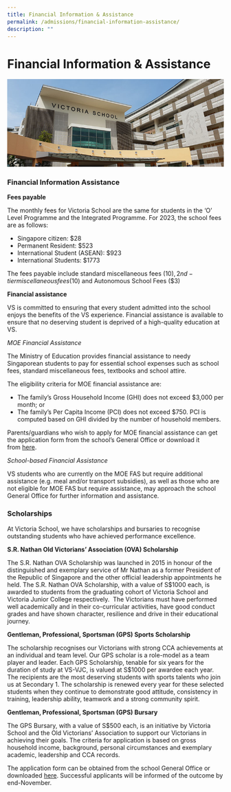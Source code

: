 ```yaml
---
title: Financial Information & Assistance
permalink: /admissions/financial-information-assistance/
description: ""
---
```

# **Financial Information & Assistance**

![](/images/admissions_header_photo.jpg)

### Financial Information Assistance

**Fees payable**

The monthly fees for Victoria School are the same for students in the ‘O’ Level Programme and the Integrated Programme. For 2023, the school fees are as follows:

*   Singapore citizen: $28
*   Permanent Resident: $523
*   International Student (ASEAN): $923
*   International Students: $1773

The fees payable include standard miscellaneous fees ($10), 2nd-tier miscellaneous fees ($10) and Autonomous School Fees ($3)

**Financial assistance**

VS is committed to ensuring that every student admitted into the school enjoys the benefits of the VS experience. Financial assistance is available to ensure that no deserving student is deprived of a high-quality education at VS.

_MOE Financial Assistance_

The Ministry of Education provides financial assistance to needy Singaporean students to pay for essential school expenses such as school fees, standard miscellaneous fees, textbooks and school attire.

The eligibility criteria for MOE financial assistance are:

*   The family’s Gross Household Income (GHI) does not exceed $3,000 per month; or
*   The family’s Per Capita Income (PCI) does not exceed $750. PCI is computed based on GHI divided by the number of household members.

Parents/guardians who wish to apply for MOE financial assistance can get the application form from the school’s General Office or download it from [here](/files/8b-MOE-FAS-Application-Form-1.pdf).

_School-based Financial Assistance_

VS students who are currently on the MOE FAS but require additional assistance (e.g. meal and/or transport subsidies), as well as those who are not eligible for MOE FAS but require assistance, may approach the school General Office for further information and assistance.

### Scholarships

At Victoria School, we have scholarships and bursaries to recognise outstanding students who have achieved performance excellence.

**S.R. Nathan Old Victorians’ Association (OVA) Scholarship**

The S.R. Nathan OVA Scholarship was launched in 2015 in honour of the distinguished and exemplary service of Mr Nathan as a former President of the Republic of Singapore and the other official leadership appointments he held. The S.R. Nathan OVA Scholarship, with a value of S$1000 each, is awarded to students from the graduating cohort of Victoria School and Victoria Junior College respectively.  The Victorians must have performed well academically and in their co-curricular activities, have good conduct grades and have shown character, resilience and drive in their educational journey.

**Gentleman, Professional, Sportsman (GPS) Sports Scholarship**

The scholarship recognises our Victorians with strong CCA achievements at an individual and team level. Our GPS scholar is a role-model as a team player and leader. Each GPS Scholarship, tenable for six years for the duration of study at VS-VJC, is valued at S$1000 per awardee each year. The recipients are the most deserving students with sports talents who join us at Secondary 1. The scholarship is renewed every year for these selected students when they continue to demonstrate good attitude, consistency in training, leadership ability, teamwork and a strong community spirit.

**Gentleman, Professional, Sportsman (GPS) Bursary**

The GPS Bursary, with a value of S$500 each, is an initiative by Victoria School and the Old Victorians’ Association to support our Victorians in achieving their goals. The criteria for application is based on gross household income, background, personal circumstances and exemplary academic, leadership and CCA records.

The application form can be obtained from the school General Office or downloaded [here](/files/GPS-Bursary-Application-Form.pdf). Successful applicants will be informed of the outcome by end-November.


